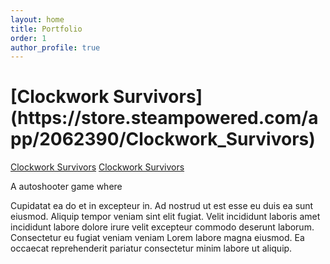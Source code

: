 ```yaml
---
layout: home
title: Portfolio
order: 1
author_profile: true
---
```



<h1> [Clockwork Survivors](https://store.steampowered.com/app/2062390/Clockwork_Survivors)</h1>

[Clockwork Survivors](https://store.steampowered.com/app/2062390/Clockwork_Survivors)
[Clockwork Survivors](https://www.google.com)

A autoshooter game where

Cupidatat ea do et in excepteur in. Ad nostrud ut est esse eu duis ea sunt eiusmod. Aliquip tempor veniam sint elit fugiat. Velit incididunt laboris amet incididunt labore dolore irure velit excepteur commodo deserunt laborum. Consectetur eu fugiat veniam veniam Lorem labore magna eiusmod. Ea occaecat reprehenderit pariatur consectetur minim labore ut aliquip.